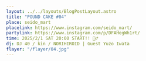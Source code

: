 ```yaml
---
layout: ../../layouts/BlogPostLayout.astro
title: "POUND CAKE #04"
place: seido_mart
placelink: https://www.instagram.com/seido_mart/
partylink: https://www.instagram.com/p/DFAHegWh1rt/
time: 2025/2/1 SAT 20:00 START!! 👯‍♂️
dj: DJ 40 / kin / NORIHIROID | Guest Yuzo Iwata
flayer: "/flayer/04.jpg"
---
```

